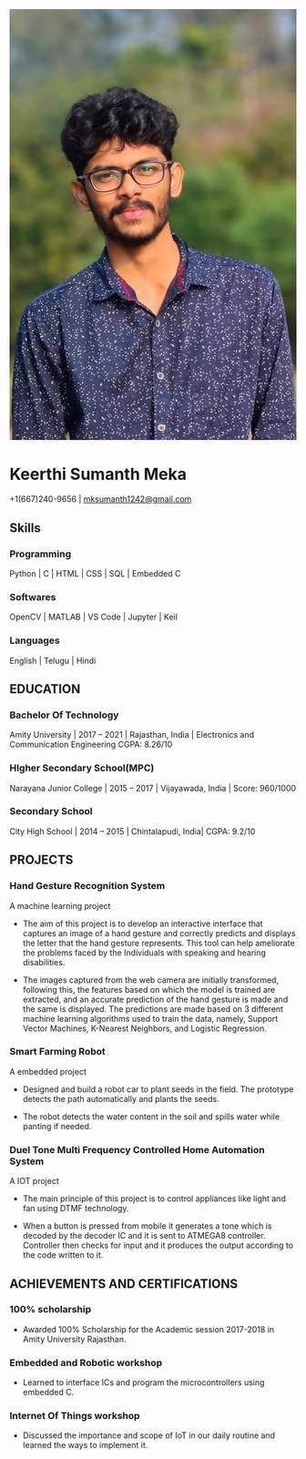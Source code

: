![](image.jpeg)
# Keerthi Sumanth Meka
+1(667)240-9656 | mksumanth1242@gmail.com
## Skills
### Programming
Python | C | HTML | CSS | SQL |
Embedded C
### Softwares
OpenCV | MATLAB | VS Code | Jupyter
| Keil 
### Languages
English | Telugu | Hindi
## EDUCATION
### Bachelor Of Technology
Amity University |
2017 – 2021 | Rajasthan, India |
Electronics and Communication
Engineering
CGPA: 8.26/10
### HIgher Secondary School(MPC)
Narayana Junior College |
2015 – 2017 | Vijayawada, India |
Score: 960/1000
###  Secondary School
City High School |
2014 – 2015 | Chintalapudi, India|
CGPA: 9.2/10
## PROJECTS
### Hand Gesture Recognition System
A machine learning project

- The aim of this project is to develop an interactive
interface that captures an image of a hand gesture and
correctly predicts and displays the letter that the hand
gesture represents. This tool can help ameliorate the
problems faced by the Individuals with speaking and
hearing disabilities.

- The images captured from the web camera are initially
transformed, following this, the features based on which
the model is trained are extracted, and an accurate
prediction of the hand gesture is made and the same is
displayed. The predictions are made based on 3 different
machine learning algorithms used to train the data,
namely, Support Vector Machines, K-Nearest Neighbors,
and Logistic Regression.
### Smart Farming Robot
A embedded project

- Designed and build a robot car to plant seeds in the field.
The prototype detects the path automatically and plants
the seeds.

- The robot detects the water content in the soil and spills
water while panting if needed.
### Duel Tone Multi Frequency Controlled Home Automation System

A IOT project

- The main principle of this project is to control appliances
like light and fan using DTMF technology.

- When a button is pressed from mobile it generates a tone
which is decoded by the decoder IC and it is sent to
ATMEGA8 controller. Controller then checks for input and
it produces the output according to the code written to it.
## ACHIEVEMENTS AND CERTIFICATIONS
### 100% scholarship
- Awarded 100% Scholarship for the
Academic session 2017-2018 in
Amity University Rajasthan.
### Embedded and Robotic workshop
- Learned to interface ICs and
program the microcontrollers using
embedded C.
### Internet Of Things workshop
- Discussed the importance and scope
of IoT in our daily routine and learned
the ways to implement it.






